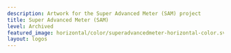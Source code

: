 ```yaml
---
description: Artwork for the Super Advanced Meter (SAM) project
title: Super Advanced Meter (SAM)
level: Archived
featured_image: horizontal/color/superadvancedmeter-horizontal-color.svg 
layout: logos
---
```

